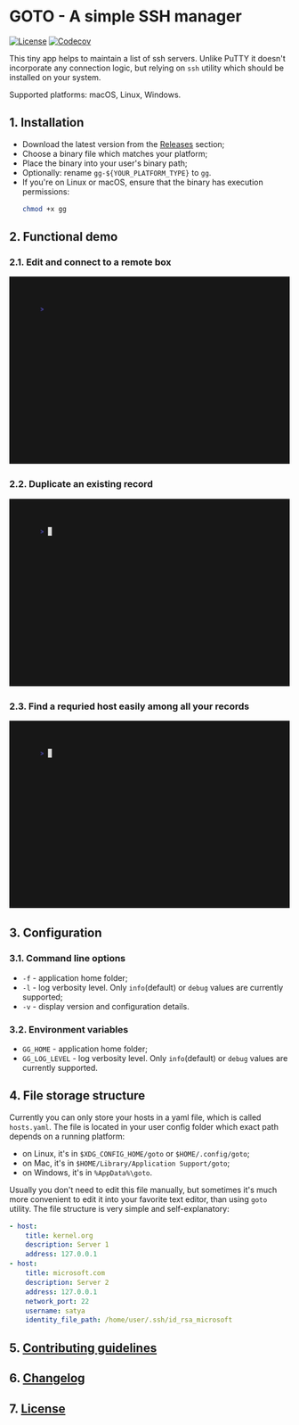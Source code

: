# GOTO - A simple SSH manager #

[![License](https://img.shields.io/badge/license-MIT-blue.svg?style=flat-square)](https://raw.githubusercontent.com/grafviktor/goto/master/LICENSE)
[![Codecov](https://codecov.io/gh/grafviktor/goto/branch/develop/graph/badge.svg?token=tTyTsuCvNb)](https://codecov.io/gh/grafviktor/goto)

This tiny app helps to maintain a list of ssh servers. Unlike PuTTY it doesn't incorporate any connection logic, but relying on `ssh` utility which should be installed on your system.

Supported platforms: macOS, Linux, Windows.

## 1. Installation ##

* Download the latest version from the [Releases](https://github.com/grafviktor/goto/releases) section;
* Choose a binary file which matches your platform;
* Place the binary into your user's binary path;
* Optionally: rename `gg-${YOUR_PLATFORM_TYPE}` to `gg`.
* If you're on Linux or macOS, ensure that the binary has execution permissions:
  ```bash
  chmod +x gg
  ```

## 2. Functional demo ##

### 2.1. Edit and connect to a remote box ###

![Small demo where we open ssh session using goto](demo/edit_and_connect.gif)

### 2.2. Duplicate an existing record ###

![Small demo where duplicate an existing record in goto database](demo/duplicate_existing_record.gif)

### 2.3. Find a requried host easily among all your records ###

![Small demo where we open ssh session using goto](demo/search_through_database.gif)

## 3. Configuration ##

### 3.1. Command line options ###

* `-f` - application home folder;
* `-l` - log verbosity level. Only `info`(default) or `debug` values are currently supported;
* `-v` - display version and configuration details.

### 3.2. Environment variables ###

* `GG_HOME` - application home folder;
* `GG_LOG_LEVEL` - log verbosity level. Only `info`(default) or `debug` values are currently supported.

## 4. File storage structure ##

Currently you can only store your hosts in a yaml file, which is called `hosts.yaml`. The file is located in your user config folder which exact path depends on a running platform:

* on Linux, it's in `$XDG_CONFIG_HOME/goto` or `$HOME/.config/goto`;
* on Mac, it's in `$HOME/Library/Application Support/goto`;
* on Windows, it's in `%AppData%\goto`.

Usually you don't need to edit this file manually, but sometimes it's much more convenient to edit it into your favorite text editor, than using `goto` utility. The file structure is very simple and self-explanatory:

```yaml
- host:
    title: kernel.org
    description: Server 1
    address: 127.0.0.1
- host:
    title: microsoft.com
    description: Server 2
    address: 127.0.0.1
    network_port: 22
    username: satya
    identity_file_path: /home/user/.ssh/id_rsa_microsoft
```

## 5. [Contributing guidelines](CONTRIBUTING.md) ##

## 6. [Changelog](CHANGELOG.md) ##

## 7. [License](LICENSE) ##
